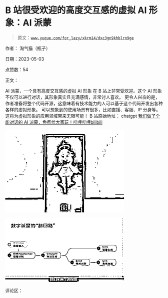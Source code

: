 # B 站很受欢迎的高度交互感的虚拟 AI 形象：AI 派蒙

> 原文：[`www.yuque.com/for_lazy/xkrm14/dxc3gn9khblrn9ge`](https://www.yuque.com/for_lazy/xkrm14/dxc3gn9khblrn9ge)

作者： 淘气猫（瓶子）

日期：2023-05-03

点赞数：54

正文：

AI 派蒙，一个具有高度交互感的虚拟 AI 形象 在 B 站上非常受欢迎。这个 AI 形象不仅可以进行对话，其形象真实且充满感情，非常讨人喜欢。 更令人兴奋的是，作者准备将整个代码开源，这意味着有技术能力的人可以基于这个代码开发出各种各样的虚拟形象。 可以想象到的使用场景有很多，比如直播、客服、IP 分身等。这将为虚拟形象的应用领域带来无限可能！ B 站原始地址： chatgpt [我们做了个能对话的 AI 派蒙，免费给大家玩！哔哩哔哩bilibili](https://www.bilibili.com/video/BV1bm4y117ba/?buvid=Y94711983736068E4A85871CEB7D23B36FCC&is_story_h5=false&mid=nAWHQEH%2FMN6vgqSrKe5CZQ%3D%3D&p=1&plat_id=122&share_from=ugc&share_medium=iphone&share_plat=ios&share_session_id=F1A30A31-12DE-4088-981C-1AD7D14DE880&share_source=WEIXIN&share_tag=s_i%C3%97tamp=1683115570&unique_k=Ycae6da&up_id=25876945&vd_source=4f35cbc86430a1896a1491c5d80fbbd4)

![](img/bb1b7da05e6d523824769764ae7e58f8.png)  

![](img/2fd1b7ec1ae5aa8635889c1625ff1a7e.png)  

评论区：



